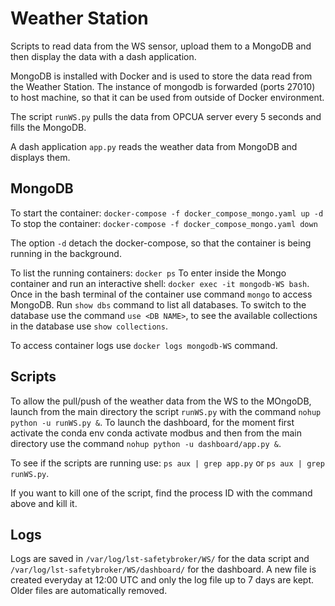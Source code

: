 # Weather Station

Scripts to read data from the WS sensor, upload them to a MongoDB and then display the data with a dash application.

MongoDB is installed with Docker and is used to store the data read from the Weather Station.
The instance of mongodb is forwarded (ports 27010) to host machine, so that it can be used from outside of Docker environment.

The script `runWS.py` pulls the data from OPCUA server every 5 seconds and fills the MongoDB.

A dash application `app.py` reads the weather data from MongoDB and displays them.

## MongoDB

To start the container: `docker-compose -f docker_compose_mongo.yaml up -d`
To stop the container: `docker-compose -f docker_compose_mongo.yaml down`

The option `-d` detach the docker-compose, so that the container is being running in the background.

To list the running containers: `docker ps`
To enter inside the Mongo container and run an interactive shell: `docker exec -it mongodb-WS bash`.
Once in the bash terminal of the container use command `mongo` to access MongoDB.
Run `show dbs` command to list all databases.
To switch to the database use the command `use <DB NAME>`, to see the available collections in the database use `show collections`.

To access container logs use `docker logs mongodb-WS` command.

## Scripts

To allow the pull/push of the weather data from the WS to the MOngoDB, launch from the main directory the script `runWS.py` with the command `nohup python -u runWS.py &`.
To launch the dashboard, for the moment first activate the conda env conda activate modbus and then from the main directory use the command `nohup python -u dashboard/app.py &`.

To see if the scripts are running use: `ps aux | grep app.py` or `ps aux | grep runWS.py`.

If you want to kill one of the script, find the process ID with the command above and kill it.

## Logs

Logs are saved in `/var/log/lst-safetybroker/WS/` for the data script and `/var/log/lst-safetybroker/WS/dashboard/` for the dashboard.
A new file is created everyday at 12:00 UTC and only the log file up to 7 days are kept. Older files are automatically removed.
